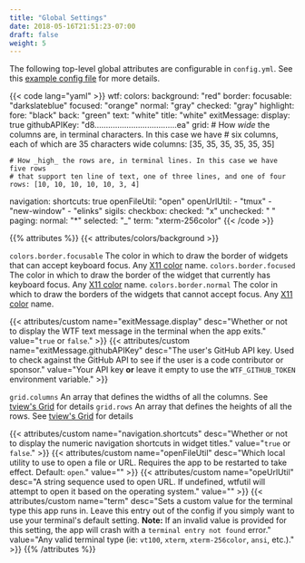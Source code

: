 ```yaml
---
title: "Global Settings"
date: 2018-05-16T21:51:23-07:00
draft: false
weight: 5
---
```


The following top-level global attributes are configurable in `config.yml`.
See this <a href="https://github.com/wtfutil/wtf/blob/master/_sample_configs/sample_config.yml">example config file</a> for more details.

{{< code lang="yaml" >}}
wtf:
  colors:
    background: "red"
    border:
      focusable: "darkslateblue"
      focused: "orange"
      normal: "gray"
    checked: "gray"
    highlight:
      fore: "black"
      back: "green"
    text: "white"
    title: "white"
  exitMessage:
    display: true
    githubAPIKey: "d8....................................ea"
  grid:
    # How _wide_ the columns are, in terminal characters. In this case we have
    # six columns, each of which are 35 characters wide
    columns: [35, 35, 35, 35, 35, 35]

    # How _high_ the rows are, in terminal lines. In this case we have five rows
    # that support ten line of text, one of three lines, and one of four
    rows: [10, 10, 10, 10, 10, 3, 4]
  navigation:
    shortcuts: true
  openFileUtil: "open"
  openUrlUtil:
    - "tmux"
    - "new-window"
    - "elinks"
  sigils:
    checkbox:
      checked: "x"
      unchecked: " "
    paging:
      normal: "*"
      selected: "_"
  term: "xterm-256color"
{{< /code >}}

{{% attributes %}}
  {{< attributes/colors/background >}}

  <tr>
    <td><code>colors.border.focusable</code></td>
    <td>The color in which to draw the border of widgets that can accept keyboard focus.</td>
    <td>Any <a href="https://en.wikipedia.org/wiki/X11_color_names">X11 color</a> name.</td>
  </tr>
  <tr>
    <td><code>colors.border.focused</code></td>
    <td>The color in which to draw the border of the widget that currently has keyboard focus.</td>
    <td>Any <a href="https://en.wikipedia.org/wiki/X11_color_names">X11 color</a> name.</td>
  </tr>
  <tr>
    <td><code>colors.border.normal</code></td>
    <td>The color in which to draw the borders of the widgets that cannot accept focus.</td>
    <td>Any <a href="https://en.wikipedia.org/wiki/X11_color_names">X11 color</a> name.</td>
  </tr>

  {{< attributes/custom name="exitMessage.display" desc="Whether or not to display the WTF text message in the terminal when the app exits." value="`true` or `false`." >}}
  {{< attributes/custom name="exitMessage.githubAPIKey" desc="The user's GitHub API key. Used to check against the GitHub API to see if the user is a code contributor or sponsor." value="Your API key **or** leave it empty to use the `WTF_GITHUB_TOKEN` environment variable." >}}

  <tr>
    <td><code>grid.columns</code></td>
    <td>An array that defines the widths of all the columns.</td>
    <td>See <a href="https://github.com/rivo/tview/wiki/Grid">tview's Grid</a> for details</td>
  </tr>
  <tr>
    <td><code>grid.rows</code></td>
    <td>An array that defines the heights of all the rows.</td>
    <td>See <a href="https://github.com/rivo/tview/wiki/Grid">tview's Grid</a> for details</td>
  </tr>

  {{< attributes/custom name="navigation.shortcuts" desc="Whether or not to display the numeric navigation shortcuts in widget titles." value="`true` or `false`." >}}
  {{< attributes/custom name="openFileUtil" desc="Which local utility to use to open a file or URL. Requires the app to be restarted to take effect. Default: `open`." value="" >}}
  {{< attributes/custom name="opeUrlUtil" desc="A string sequence used to open URL. If undefined, wtfutil will attempt to open it based on the operating system." value="" >}}
  {{< attributes/custom name="term" desc="Sets a custom value for the terminal type this app runs in. Leave this entry out of the config if you simply want to use your terminal's default setting. **Note:** If an invalid value is provided for this setting, the app will crash with a `terminal entry not found` error." value="Any valid terminal type (ie: `vt100`, `xterm`, `xterm-256color`, `ansi`, etc.)." >}}
{{% /attributes %}}

